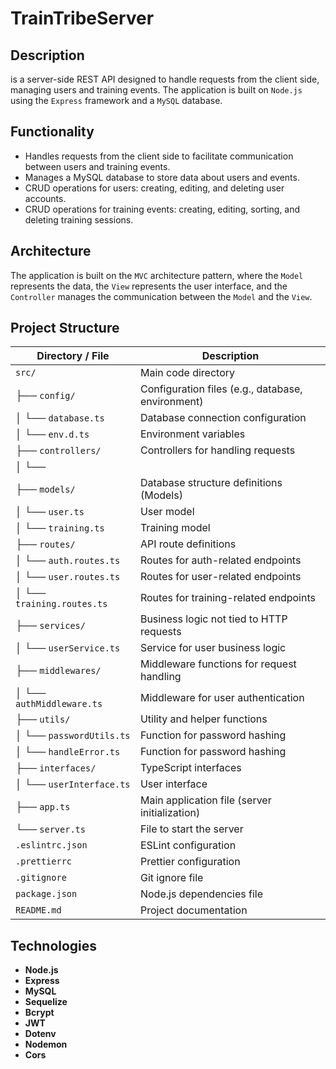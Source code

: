 # TrainTribeServer

## Description
is a server-side REST API designed to handle requests from the client side, managing users and training events. The application is built on `Node.js` using the `Express` framework and a `MySQL` database.

## Functionality
- Handles requests from the client side to facilitate communication between users and training events.
- Manages a MySQL database to store data about users and events.
- CRUD operations for users: creating, editing, and deleting user accounts.
- CRUD operations for training events: creating, editing, sorting, and deleting training sessions.

## Architecture 
The application is built on the `MVC` architecture pattern, where the `Model` represents the data, the `View` represents the user interface, and the `Controller` manages the communication between the `Model` and the `View`.

## Project Structure

| Directory / File          | Description                                       |
|---------------------------|---------------------------------------------------|
| `src/`                    | Main code directory                               |
| ├── `config/`             | Configuration files (e.g., database, environment) |
| │    └── `database.ts`    | Database connection configuration                 |
| │    └── `env.d.ts`       | Environment variables                             |
| ├── `controllers/`        | Controllers for handling requests                 |
| │   └──                   |                                                   |
| ├── `models/`             | Database structure definitions (Models)           |
| │   └── `user.ts`         | User model                                        |
| │   └── `training.ts`     | Training model                                    |
| ├── `routes/`             | API route definitions                             |
| │   └── `auth.routes.ts`  | Routes for auth-related endpoints                 |
| │   └── `user.routes.ts`  | Routes for user-related endpoints                 |
| │   └── `training.routes.ts` | Routes for training-related endpoints             |
| ├── `services/`           | Business logic not tied to HTTP requests          |
| │   └── `userService.ts`  | Service for user business logic                   |
| ├── `middlewares/`        | Middleware functions for request handling         |
| │   └── `authMiddleware.ts` | Middleware for user authentication                |
| ├── `utils/`              | Utility and helper functions                      |
| │   └── `passwordUtils.ts` | Function for password hashing                     |
| │   └── `handleError.ts`  | Function for password hashing                     |
| ├── `interfaces/`         | TypeScript interfaces                             |
| │   └── `userInterface.ts` | User interface                                    |
| ├── `app.ts`              | Main application file (server initialization)     |
| └── `server.ts`           | File to start the server                          |
| `.eslintrc.json`          | ESLint configuration                              |
| `.prettierrc`             | Prettier configuration                            |
| `.gitignore`              | Git ignore file                                   |
| `package.json`            | Node.js dependencies file                         |
| `README.md`               | Project documentation                             |
## Technologies

- **Node.js**
- **Express**
- **MySQL**
- **Sequelize**
- **Bcrypt**
- **JWT**
- **Dotenv**
- **Nodemon**
- **Cors**


